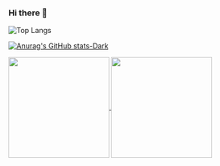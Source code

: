### Hi there 👋

<!--
**adekkgh/adekkgh** is a ✨ _special_ ✨ repository because its `README.md` (this file) appears on your GitHub profile.

Here are some ideas to get you started:

- 🔭 I’m currently working on ...
- 🌱 I’m currently learning ...
- 👯 I’m looking to collaborate on ...
- 🤔 I’m looking for help with ...
- 💬 Ask me about ...
- 📫 How to reach me: ...
- 😄 Pronouns: ...
- ⚡ Fun fact: ...
-->
![Top Langs](https://github-readme-stats.vercel.app/api/top-langs/?username=adekkgh&layout=compact)

[![Anurag's GitHub stats-Dark](https://github-readme-stats.vercel.app/api?username=adekkgh&hide=issues,contribs&show_icons=true&theme=dark#gh-dark-mode-only)](https://github.com/adekkgh)

<a href="https://github.com/anuraghazra/github-readme-stats">
  <img height=200 align="center" src="https://github-readme-stats.vercel.app/api/top-langs/?username=adekkgh&layout=compact" />
</a>
<a href="https://github.com/anuraghazra/convoychat">
  <img height=200 align="center" src="https://github-readme-stats.vercel.app/api?username=adekkgh&hide=issues,contribs&show_icons=true&theme=dark#gh-dark-mode-only" />
</a>
